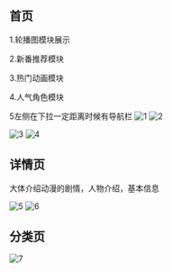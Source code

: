 ## 首页
1.轮播图模块展示

2.新番推荐模块

3.热门动画模块

4.人气角色模块

5左侧在下拉一定距离时候有导航栏
![1](https://user-images.githubusercontent.com/113192717/229507585-8a2bdb13-f561-4b27-a1ef-2808dc399e94.png)
![2](https://user-images.githubusercontent.com/113192717/229507598-b73a59cf-dcfd-4e9b-9879-178e0e02d561.png)

![3](https://user-images.githubusercontent.com/113192717/229507610-47b376b8-8b20-4065-8135-32ce12ea47bd.png)
![4](https://user-images.githubusercontent.com/113192717/229507622-5d76b774-83fe-4048-8c44-76b3a3ca205c.png)
## 详情页
大体介绍动漫的剧情，人物介绍，基本信息

![5](https://user-images.githubusercontent.com/113192717/229508523-ae204106-9964-401a-8c27-6dcc64ae234a.png)
![6](https://user-images.githubusercontent.com/113192717/229508538-ee8461eb-89ce-4e65-9e41-eaa724b85eca.png)

## 分类页
![7](https://user-images.githubusercontent.com/113192717/229509113-72616cfd-52e9-42cc-b878-810b37013a88.png)
